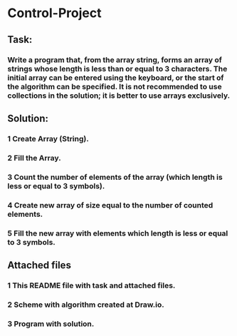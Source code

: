 # Control-Project
## Task: 
### Write a program that, from the array string, forms an array of strings whose length is less than or equal to 3 characters. The initial array can be entered using the keyboard, or the start of the algorithm can be specified. It is not recommended to use collections in the solution; it is better to use arrays exclusively.
## Solution:
### 1 Create Array (String).
### 2 Fill the Array.
### 3 Count the number of elements of the array (which length is less or equal to 3 symbols).
### 4 Create new array of size equal to the number of counted elements.
### 5 Fill the new array with elements which length is less or equal to 3 symbols. 
## Attached files
### 1 This README file with task and attached files.
### 2 Scheme with algorithm created at Draw.io.
### 3 Program with solution.

